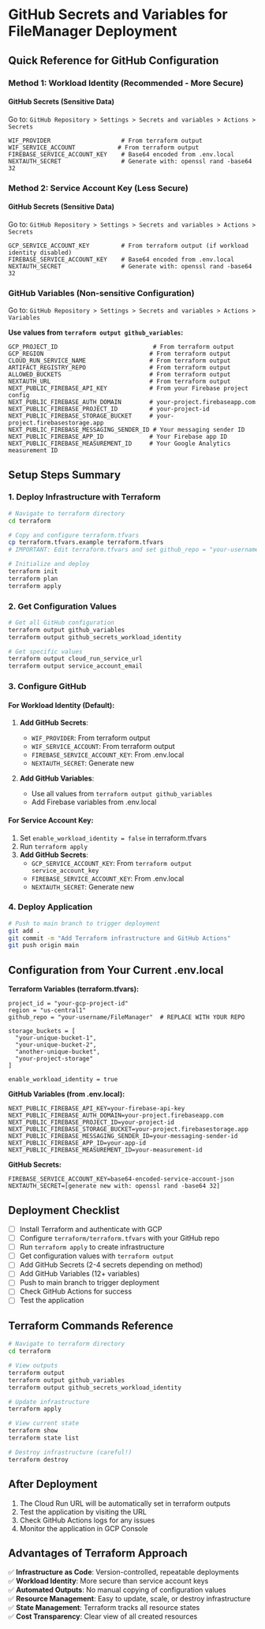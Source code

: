 # GitHub Secrets and Variables for FileManager Deployment

## Quick Reference for GitHub Configuration

### Method 1: Workload Identity (Recommended - More Secure)

#### GitHub Secrets (Sensitive Data)
Go to: `GitHub Repository > Settings > Secrets and variables > Actions > Secrets`

```
WIF_PROVIDER                    # From terraform output
WIF_SERVICE_ACCOUNT            # From terraform output  
FIREBASE_SERVICE_ACCOUNT_KEY    # Base64 encoded from .env.local 
NEXTAUTH_SECRET                 # Generate with: openssl rand -base64 32
```

### Method 2: Service Account Key (Less Secure)

#### GitHub Secrets (Sensitive Data)
Go to: `GitHub Repository > Settings > Secrets and variables > Actions > Secrets`

```
GCP_SERVICE_ACCOUNT_KEY         # From terraform output (if workload identity disabled)
FIREBASE_SERVICE_ACCOUNT_KEY    # Base64 encoded from .env.local 
NEXTAUTH_SECRET                 # Generate with: openssl rand -base64 32
```

### GitHub Variables (Non-sensitive Configuration)
Go to: `GitHub Repository > Settings > Secrets and variables > Actions > Variables`

**Use values from `terraform output github_variables`:**

```
GCP_PROJECT_ID                           # From terraform output
GCP_REGION                              # From terraform output  
CLOUD_RUN_SERVICE_NAME                  # From terraform output
ARTIFACT_REGISTRY_REPO                  # From terraform output
ALLOWED_BUCKETS                         # From terraform output
NEXTAUTH_URL                            # From terraform output
NEXT_PUBLIC_FIREBASE_API_KEY            # From your Firebase project config
NEXT_PUBLIC_FIREBASE_AUTH_DOMAIN        # your-project.firebaseapp.com
NEXT_PUBLIC_FIREBASE_PROJECT_ID         # your-project-id
NEXT_PUBLIC_FIREBASE_STORAGE_BUCKET     # your-project.firebasestorage.app
NEXT_PUBLIC_FIREBASE_MESSAGING_SENDER_ID # Your messaging sender ID
NEXT_PUBLIC_FIREBASE_APP_ID             # Your Firebase app ID
NEXT_PUBLIC_FIREBASE_MEASUREMENT_ID     # Your Google Analytics measurement ID
```

## Setup Steps Summary

### 1. Deploy Infrastructure with Terraform

```bash
# Navigate to terraform directory
cd terraform

# Copy and configure terraform.tfvars
cp terraform.tfvars.example terraform.tfvars
# IMPORTANT: Edit terraform.tfvars and set github_repo = "your-username/FileManager"

# Initialize and deploy
terraform init
terraform plan
terraform apply
```

### 2. Get Configuration Values

```bash
# Get all GitHub configuration
terraform output github_variables
terraform output github_secrets_workload_identity

# Get specific values
terraform output cloud_run_service_url
terraform output service_account_email
```

### 3. Configure GitHub

#### For Workload Identity (Default):
1. **Add GitHub Secrets**:
   - `WIF_PROVIDER`: From terraform output
   - `WIF_SERVICE_ACCOUNT`: From terraform output
   - `FIREBASE_SERVICE_ACCOUNT_KEY`: From .env.local
   - `NEXTAUTH_SECRET`: Generate new

2. **Add GitHub Variables**:
   - Use all values from `terraform output github_variables`
   - Add Firebase variables from .env.local

#### For Service Account Key:
1. Set `enable_workload_identity = false` in terraform.tfvars
2. Run `terraform apply`
3. **Add GitHub Secrets**:
   - `GCP_SERVICE_ACCOUNT_KEY`: From `terraform output service_account_key`
   - `FIREBASE_SERVICE_ACCOUNT_KEY`: From .env.local
   - `NEXTAUTH_SECRET`: Generate new

### 4. Deploy Application

```bash
# Push to main branch to trigger deployment
git add .
git commit -m "Add Terraform infrastructure and GitHub Actions"
git push origin main
```

## Configuration from Your Current .env.local

**Terraform Variables (terraform.tfvars):**
```hcl
project_id = "your-gcp-project-id"
region = "us-central1"
github_repo = "your-username/FileManager"  # REPLACE WITH YOUR REPO

storage_buckets = [
  "your-unique-bucket-1",
  "your-unique-bucket-2", 
  "another-unique-bucket",
  "your-project-storage"
]

enable_workload_identity = true
```

**GitHub Variables (from .env.local):**
```
NEXT_PUBLIC_FIREBASE_API_KEY=your-firebase-api-key
NEXT_PUBLIC_FIREBASE_AUTH_DOMAIN=your-project.firebaseapp.com
NEXT_PUBLIC_FIREBASE_PROJECT_ID=your-project-id
NEXT_PUBLIC_FIREBASE_STORAGE_BUCKET=your-project.firebasestorage.app
NEXT_PUBLIC_FIREBASE_MESSAGING_SENDER_ID=your-messaging-sender-id
NEXT_PUBLIC_FIREBASE_APP_ID=your-app-id
NEXT_PUBLIC_FIREBASE_MEASUREMENT_ID=your-measurement-id
```

**GitHub Secrets:**
```
FIREBASE_SERVICE_ACCOUNT_KEY=base64-encoded-service-account-json
NEXTAUTH_SECRET=[generate new with: openssl rand -base64 32]
```

## Deployment Checklist

- [ ] Install Terraform and authenticate with GCP
- [ ] Configure `terraform/terraform.tfvars` with your GitHub repo
- [ ] Run `terraform apply` to create infrastructure
- [ ] Get configuration values with `terraform output`
- [ ] Add GitHub Secrets (2-4 secrets depending on method)
- [ ] Add GitHub Variables (12+ variables)
- [ ] Push to main branch to trigger deployment
- [ ] Check GitHub Actions for success
- [ ] Test the application

## Terraform Commands Reference

```bash
# Navigate to terraform directory
cd terraform

# View outputs
terraform output
terraform output github_variables
terraform output github_secrets_workload_identity

# Update infrastructure
terraform apply

# View current state
terraform show
terraform state list

# Destroy infrastructure (careful!)
terraform destroy
```

## After Deployment

1. The Cloud Run URL will be automatically set in terraform outputs
2. Test the application by visiting the URL
3. Check GitHub Actions logs for any issues
4. Monitor the application in GCP Console

## Advantages of Terraform Approach

✅ **Infrastructure as Code**: Version-controlled, repeatable deployments  
✅ **Workload Identity**: More secure than service account keys  
✅ **Automated Outputs**: No manual copying of configuration values  
✅ **Resource Management**: Easy to update, scale, or destroy infrastructure  
✅ **State Management**: Terraform tracks all resource states  
✅ **Cost Transparency**: Clear view of all created resources
